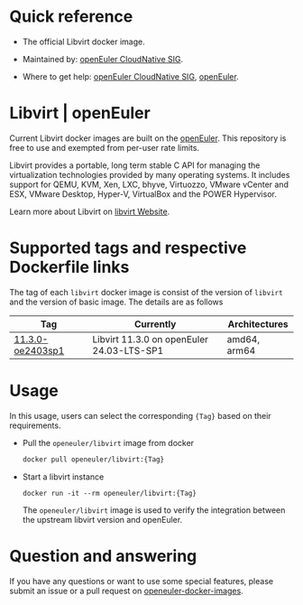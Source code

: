 # Quick reference

- The official Libvirt docker image.

- Maintained by: [openEuler CloudNative SIG](https://gitee.com/openeuler/cloudnative).

- Where to get help: [openEuler CloudNative SIG](https://gitee.com/openeuler/cloudnative), [openEuler](https://gitee.com/openeuler/community).

# Libvirt | openEuler
Current Libvirt docker images are built on the [openEuler](https://repo.openeuler.org/). This repository is free to use and exempted from per-user rate limits.

Libvirt provides a portable, long term stable C API for managing the
virtualization technologies provided by many operating systems. It
includes support for QEMU, KVM, Xen, LXC, bhyve, Virtuozzo, VMware
vCenter and ESX, VMware Desktop, Hyper-V, VirtualBox and the POWER
Hypervisor.

Learn more about Libvirt on [libvirt Website](https://libvirt.org)⁠.

# Supported tags and respective Dockerfile links
The tag of each `libvirt` docker image is consist of the version of `libvirt` and the version of basic image. The details are as follows

| Tag                                                                                                                               | Currently                                 | Architectures |
|-----------------------------------------------------------------------------------------------------------------------------------|-------------------------------------------|---------------|
| [11.3.0-oe2403sp1](https://gitee.com/openeuler/openeuler-docker-images/blob/master/Cloud/libvirt/11.3.0/24.03-lts-sp1/Dockerfile) | Libvirt 11.3.0 on openEuler 24.03-LTS-SP1 | amd64, arm64  |

# Usage
In this usage, users can select the corresponding `{Tag}` based on their requirements.

- Pull the `openeuler/libvirt` image from docker

	```bash
	docker pull openeuler/libvirt:{Tag}
	```

- Start a libvirt instance

    ```
    docker run -it --rm openeuler/libvirt:{Tag}
    ```
    The `openeuler/libvirt` image is used to verify the integration between the upstream libvirt version and openEuler. 

# Question and answering
If you have any questions or want to use some special features, please submit an issue or a pull request on [openeuler-docker-images](https://gitee.com/openeuler/openeuler-docker-images).
